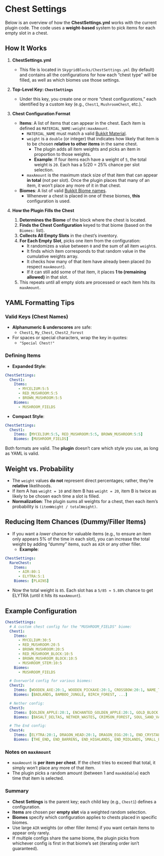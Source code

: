 # Chest Settings

Below is an overview of how the **ChestSettings.yml** works with the current plugin code. The code uses a **weight-based** system to pick items for each empty slot in a chest.  

## How It Works

1. **ChestSettings.yml**  
   - This file is located in `SkygridBlocks/ChestSettings.yml` (by default) and contains all the configurations for how each “chest type” will be filled, as well as which biomes use those settings.

2. **Top-Level Key: `ChestSettings`**  
   - Under this key, you create one or more “chest configurations,” each identified by a custom key (e.g., `Chest1`, `MushroomChest`, etc.).  

3. **Chest Configuration Format**  
   - **Items**: A list of items that can appear in the chest. Each item is defined as `MATERIAL_NAME:weight:maxAmount`.  
     - `MATERIAL_NAME` must match a valid [Bukkit Material](https://hub.spigotmc.org/javadocs/bukkit/org/bukkit/Material.html).  
     - `weight` is a `double` (or integer) that indicates how likely that item is to be chosen **relative to other items** in the same chest.  
       - The plugin adds all item weights and picks an item in proportion to those weights.  
       - **Example**: If four items each have a weight of `5`, the total weight is `20`. Each has a 5/20 = 25% chance per slot selection.  
     - `maxAmount` is the maximum stack size of that item that can appear **in total** (not per slot). Once the plugin places that many of an item, it won’t place any more of it in that chest.
   - **Biomes**: A list of valid [Bukkit Biome names](https://hub.spigotmc.org/javadocs/bukkit/org/bukkit/block/Biome.html).  
     - Whenever a chest is placed in one of these biomes, **this** configuration is used.

4. **How the Plugin Fills the Chest**  
   1. **Determines the Biome** of the block where the chest is located.  
   2. **Finds the Chest Configuration** keyed to that biome (based on the `Biomes:` list).  
   3. **Collects All Empty Slots** in the chest’s inventory.  
   4. **For Each Empty Slot**, picks one item from the configuration:
      - It randomizes a value between `0` and the sum of all item `weight`s.
      - It finds which item corresponds to that random value in the cumulative weights array.
      - It checks how many of that item have already been placed (to respect `maxAmount`).
      - If it can still add some of that item, it places **1 to (remaining allowed)** in that slot.
   5. This repeats until all empty slots are processed or each item hits its `maxAmount`.

## YAML Formatting Tips

### Valid Keys (Chest Names)
- **Alphanumeric & underscores** are safe:
  - `Chest1`, `My_Chest`, `Chest2_Forest`
- For spaces or special characters, wrap the key in quotes:
  - `"Special Chest!"`
  
### Defining Items
- **Expanded Style**:
```yml
ChestSettings:
  Chest1:
    Items:
      - MYCELIUM:5:5
      - RED_MUSHROOM:5:5
      - BROWN_MUSHROOM:5:5
    Biomes:
      - MUSHROOM_FIELDS
```

- **Compact Style**:
```yml
ChestSettings:
  Chest1:
    Items: [MYCELIUM:5:5, RED_MUSHROOM:5:5, BROWN_MUSHROOM:5:5]
    Biomes: [MUSHROOM_FIELDS]
```

Both formats are valid. The **plugin** doesn’t care which style you use, as long as YAML is valid.

## Weight vs. Probability
- The `weight` values **do not** represent direct percentages; rather, they’re **relative** likelihoods.  
- If item A has `weight = 10` and item B has `weight = 20`, item B is twice as likely to be chosen each time a slot is filled.  
- **Normalization**: The plugin sums all weights for a chest, then each item’s probability is `(itemWeight / totalWeight)`.

## Reducing Item Chances (Dummy/Filler Items)
- If you want a *lower* chance for valuable items (e.g., to ensure an item only appears 5% of the time in each slot), you can increase the total weight by adding “dummy” items, such as `AIR` or any other filler.  
  - **Example**:
```yml
ChestSettings:
  RareChest:
    Items:
      - AIR:80:1
      - ELYTRA:5:1
    Biomes: [PLAINS]
```
  - Now the total weight is `85`. Each slot has a `5/85 ≈ 5.88%` chance to get ELYTRA (until it hits its `maxAmount`).

## Example Configuration

```yml
ChestSettings:
  # A custom chest config for the "MUSHROOM_FIELDS" biome:
  Chest1:
    Items:
      - MYCELIUM:30:5
      - RED_MUSHROOM:20:5
      - BROWN_MUSHROOM:20:5
      - RED_MUSHROOM_BLOCK:10:5
      - BROWN_MUSHROOM_BLOCK:10:5
      - MUSHROOM_STEM:10:5
    Biomes:
      - MUSHROOM_FIELDS

  # Overworld config for various biomes:
  Chest2:
    Items: [WOODEN_AXE:20:1, WOODEN_PICKAXE:20:1, CROSSBOW:20:1, NAME_TAG:20:1, GOLDEN_APPLE:20:1, ...]
    Biomes: [BADLANDS, BAMBOO_JUNGLE, BIRCH_FOREST, ...]

  # Nether config:
  Chest3:
    Items: [GOLDEN_APPLE:20:1, ENCHANTED_GOLDEN_APPLE:20:1, GOLD_BLOCK:20:1, ...]
    Biomes: [BASALT_DELTAS, NETHER_WASTES, CRIMSON_FOREST, SOUL_SAND_VALLEY, WARPED_FOREST]

  # The End config:
  Chest4:
    Items: [ELYTRA:20:1, DRAGON_HEAD:20:1, DRAGON_EGG:20:1, END_CRYSTAL:20:1, ...]
    Biomes: [THE_END, END_BARRENS, END_HIGHLANDS, END_MIDLANDS, SMALL_END_ISLANDS]
```

### Notes on `maxAmount`
- `maxAmount` is **per item per chest**. If the chest tries to exceed that total, it simply won’t place any more of that item.
- The plugin picks a random amount (between 1 and `maxAddable`) each time that item is selected.

### Summary
- **Chest Settings** is the parent key; each child key (e.g., `Chest1`) defines a configuration.
- **Items** are chosen per **empty slot** via a weighted random selection.
- **Biomes** specify which configuration applies to chests placed in specific biomes.
- Use large `AIR` weights (or other filler items) if you want certain items to appear only rarely.
- If multiple configs share the same biome, the plugin picks from whichever config is first in that biome’s set (iterating order isn’t guaranteed).
